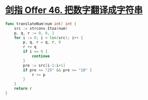 # [剑指 Offer 46. 把数字翻译成字符串](https://leetcode-cn.com/problems/ba-shu-zi-fan-yi-cheng-zi-fu-chuan-lcof/)

```go
func translateNum(num int) int {
    src := strconv.Itoa(num)
    p, q, r := 0, 0, 1
    for i := 0; i < len(src); i++ {
        p, q, r = q, r, 0
        r += q
        if i == 0 {
            continue
        }
        pre := src[i-1:i+1]
        if pre <= "25" && pre >= "10" {
            r += p
        }
    }
    return r
}

```